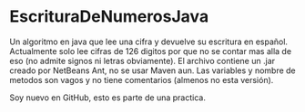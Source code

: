 # EscrituraDeNumerosJava
Un algoritmo en java que lee una cifra y devuelve su escritura en español. Actualmente solo lee cifras de 126 digitos por que no se contar mas alla de eso (no admite signos ni letras obviamente).
El archivo contiene un .jar creado por NetBeans Ant, no se usar Maven aun.
Las variables y nombre de metodos son vagos y no tiene comentarios (almenos no esta versión).

Soy nuevo en GitHub, esto es parte de una practica.
